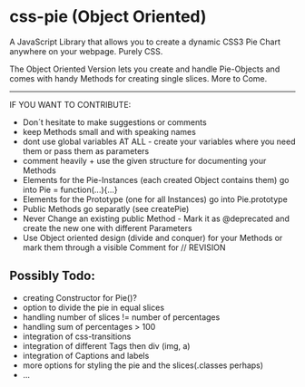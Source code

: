 css-pie (Object Oriented)
=======

A JavaScript Library that allows you to create a dynamic CSS3 Pie Chart anywhere on your webpage. Purely CSS.


The Object Oriented Version lets you create and handle Pie-Objects 
and comes with handy Methods for creating single slices.
More to Come.

-------------------------------------------------------------------
IF YOU WANT TO CONTRIBUTE:
- Don´t hesitate to make suggestions or comments 
- keep Methods small and with speaking names
- dont use global variables AT ALL - create your variables where you need them or pass them as parameters
- comment heavily + use the given structure for documenting your Methods
- Elements for the Pie-Instances (each created Object contains them) go into Pie = function(...){...}
- Elements for the Prototype (one for all Instances) go into Pie.prototype
- Public Methods go separatly (see createPie)
- Never Change an existing public Method - Mark it as @deprecated and create the new one with different Parameters
- Use Object oriented design (divide and conquer) for your Methods or mark them through a visible Comment for // REVISION


Possibly Todo:
---------
- creating Constructor for Pie()?
- option to divide the pie in equal slices
- handling number of slices != number of percentages
- handling sum of percentages > 100
- integration of css-transitions
- integration of different Tags then div (img, a)
- integration of Captions and labels
- more options for styling the pie and the slices(.classes perhaps)
- ...
